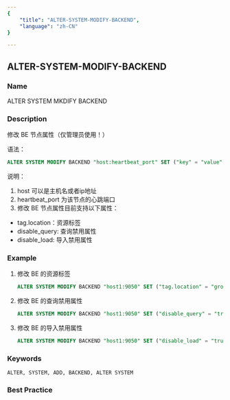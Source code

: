 ```yaml
---
{
    "title": "ALTER-SYSTEM-MODIFY-BACKEND",
    "language": "zh-CN"
}

---
```


<!--
Licensed to the Apache Software Foundation (ASF) under one
or more contributor license agreements.  See the NOTICE file
distributed with this work for additional information
regarding copyright ownership.  The ASF licenses this file
to you under the Apache License, Version 2.0 (the
"License"); you may not use this file except in compliance
with the License.  You may obtain a copy of the License at

  http://www.apache.org/licenses/LICENSE-2.0

Unless required by applicable law or agreed to in writing,
software distributed under the License is distributed on an
"AS IS" BASIS, WITHOUT WARRANTIES OR CONDITIONS OF ANY
KIND, either express or implied.  See the License for the
specific language governing permissions and limitations
under the License.
-->

## ALTER-SYSTEM-MODIFY-BACKEND

### Name

ALTER SYSTEM MKDIFY BACKEND

### Description

修改 BE 节点属性（仅管理员使用！）

语法：

```sql
ALTER SYSTEM MODIFY BACKEND "host:heartbeat_port" SET ("key" = "value"[, ...]);
```

 说明：

1. host 可以是主机名或者ip地址
2. heartbeat_port 为该节点的心跳端口
3. 修改 BE 节点属性目前支持以下属性：

- tag.location：资源标签
- disable_query: 查询禁用属性
- disable_load: 导入禁用属性        

### Example

1. 修改 BE 的资源标签

   ```sql
   ALTER SYSTEM MODIFY BACKEND "host1:9050" SET ("tag.location" = "group_a");
   ```

2. 修改 BE 的查询禁用属性
   
   ```sql
   ALTER SYSTEM MODIFY BACKEND "host1:9050" SET ("disable_query" = "true");
   ```
3. 修改 BE 的导入禁用属性
   
   ```sql
   ALTER SYSTEM MODIFY BACKEND "host1:9050" SET ("disable_load" = "true");
   ```
### Keywords

    ALTER, SYSTEM, ADD, BACKEND, ALTER SYSTEM

### Best Practice

